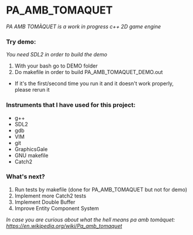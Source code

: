 # PA_AMB_TOMAQUET
*PA AMB TOMÀQUET is a work in progress c++ 2D game engine*

### Try demo:
*You need SDL2 in order to build the demo*
1. With your bash go to DEMO folder
2. Do makefile in order to build PA_AMB_TOMAQUET_DEMO.out
  - If it's the first/second time you run it and it doesn't work properly, please rerun it

### Instruments that I have used for this project:
- g++
- SDL2
- gdb
- VIM
- git
- GraphicsGale
- GNU makefile
- Catch2

### What's next?
1. Run tests by makefile (done for PA_AMB_TOMAQUET but not for demo)
2. Implement more Catch2 tests
3. Implement Double Buffer
4. Improve Entity Component System


*In case you are curious about what the hell means pa amb tomàquet: https://en.wikipedia.org/wiki/Pa_amb_tomaquet*
